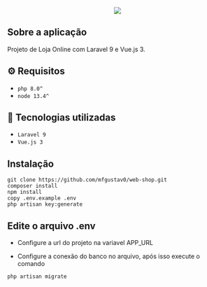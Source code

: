 <p align="center">
	<img src="http://img.shields.io/static/v1?label=STATUS&message=EM%20DESENVOLVIMENTO&color=GREEN&style=for-the-badge"/>
</p>

## Sobre a aplicação

Projeto de Loja Online com Laravel 9 e Vue.js 3.

## ⚙ Requisitos
- ``php 8.0^``
- ``node 13.4^``

## 🔨 Tecnologias utilizadas
- ``Laravel 9``
- ``Vue.js 3``

## Instalação
```shell
git clone https://github.com/mfgustav0/web-shop.git
composer install
npm install
copy .env.example .env
php artisan key:generate
```

## Edite o arquivo .env
- Configure a url do projeto na variavel APP_URL

- Configure a conexão do banco no arquivo, após isso execute o comando
```shell
php artisan migrate
```
